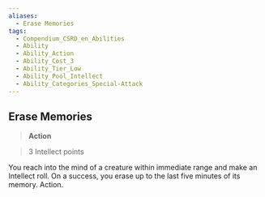 ```yaml
---
aliases:
  - Erase Memories
tags:
  - Compendium_CSRD_en_Abilities
  - Ability
  - Ability_Action
  - Ability_Cost_3
  - Ability_Tier_Low
  - Ability_Pool_Intellect
  - Ability_Categories_Special-Attack
---
```

  
    
## Erase Memories    
>**Action**    
>3 Intellect points  
    
You reach into the mind of a creature within immediate range and make an Intellect roll. On a success, you erase up to the last five minutes of its memory. Action.